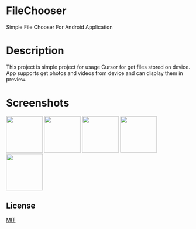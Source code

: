 # FileChooser

Simple File Chooser For Android Application


# Description
This project is simple project for usage Cursor for get files stored on device. App supports get photos and videos from device and can display them in preview.
# Screenshots
<p float="left">
  <img src="https://github.com/PatrykMCoder/FileChooser/assets/20040431/8dfe2e43-9634-4212-8268-d66aa6302657" width="100" />
  <img src="https://github.com/PatrykMCoder/FileChooser/assets/20040431/8dfe2e43-9634-4212-8268-d66aa6302657" width="100" /> 
  <img src="https://github.com/PatrykMCoder/FileChooser/assets/20040431/0b08211f-8fd1-4cf8-b945-dec89fe68fd3" width="100" />
  <img src="https://github.com/PatrykMCoder/FileChooser/assets/20040431/25e0ef08-6969-4343-9e43-acf772ac6099" width="100" />
  <img src="https://github.com/PatrykMCoder/FileChooser/assets/20040431/5211dfd6-fc16-4ce0-8162-54ac79ed8f50" width="100" />
</p>

## License

[MIT](https://choosealicense.com/licenses/mit/)

